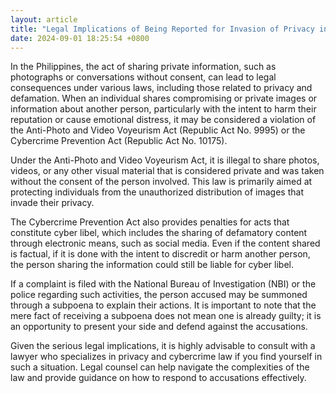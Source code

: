 ```yaml
---
layout: article
title: "Legal Implications of Being Reported for Invasion of Privacy in the Philippines"
date: 2024-09-01 18:25:54 +0800
---
```


<p>In the Philippines, the act of sharing private information, such as photographs or conversations without consent, can lead to legal consequences under various laws, including those related to privacy and defamation. When an individual shares compromising or private images or information about another person, particularly with the intent to harm their reputation or cause emotional distress, it may be considered a violation of the Anti-Photo and Video Voyeurism Act (Republic Act No. 9995) or the Cybercrime Prevention Act (Republic Act No. 10175).</p><p>Under the Anti-Photo and Video Voyeurism Act, it is illegal to share photos, videos, or any other visual material that is considered private and was taken without the consent of the person involved. This law is primarily aimed at protecting individuals from the unauthorized distribution of images that invade their privacy.</p><p>The Cybercrime Prevention Act also provides penalties for acts that constitute cyber libel, which includes the sharing of defamatory content through electronic means, such as social media. Even if the content shared is factual, if it is done with the intent to discredit or harm another person, the person sharing the information could still be liable for cyber libel.</p><p>If a complaint is filed with the National Bureau of Investigation (NBI) or the police regarding such activities, the person accused may be summoned through a subpoena to explain their actions. It is important to note that the mere fact of receiving a subpoena does not mean one is already guilty; it is an opportunity to present your side and defend against the accusations.</p><p>Given the serious legal implications, it is highly advisable to consult with a lawyer who specializes in privacy and cybercrime law if you find yourself in such a situation. Legal counsel can help navigate the complexities of the law and provide guidance on how to respond to accusations effectively.</p>